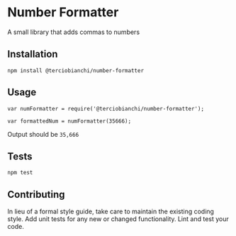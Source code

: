Number Formatter
=========

A small library that adds commas to numbers

## Installation

  `npm install @terciobianchi/number-formatter`

## Usage

    var numFormatter = require('@terciobianchi/number-formatter');

    var formattedNum = numFormatter(35666);
  
  
  Output should be `35,666`


## Tests

  `npm test`

## Contributing

In lieu of a formal style guide, take care to maintain the existing coding style. Add unit tests for any new or changed functionality. Lint and test your code.